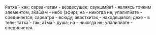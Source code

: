 йатха̄ - как; сарва-гатам - вездесущее; саукшмйа̄т - являясь тонким элементом; а̄ка̄ш́ам - небо (эфир); на - никогда не; упалипйате - соединяется; сарватра - всюду; авастхитах̣ - находящаяся; дехе - в теле; татха̄ - так; а̄тма̄ - душа; на - никогда не; упалипйате - соединяется.